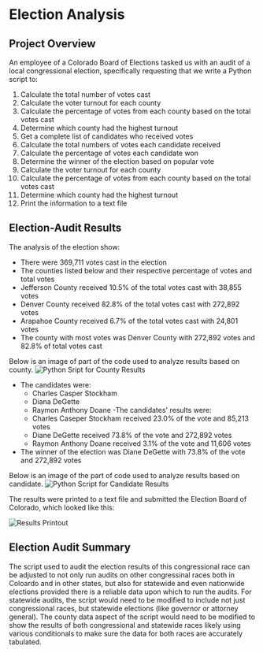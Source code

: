 # Election Analysis
## Project Overview
An employee of a Colorado Board of Elections tasked us with an audit of a local congressional election, specifically requesting that we write a Python script to:
1.	Calculate the total number of votes cast
2.	Calculate the voter turnout for each county
3.	Calculate the percentage of votes from each county based on the total votes cast
4.	Determine which county had the highest turnout
5.	Get a complete list of candidates who received votes
6.	Calculate the total numbers of votes each candidate received
7.	Calculate the percentage of votes each candidate won
8.	Determine the winner of the election based on popular vote
9.	Calculate the voter turnout for each county
10.	Calculate the percentage of votes from each county based on the total votes cast
11.	Determine which county had the highest turnout
12.	Print the information to a text file
 
 ## Election-Audit Results
 The analysis of the election show:
  - There were 369,711 votes cast in the election
  - The counties listed below and their respective percentage of votes and total votes
   - Jefferson County received 10.5% of the total votes cast with 38,855 votes
   - Denver County received 82.8% of the total votes cast with 272,892 votes
   - Arapahoe County received 6.7% of the total votes cast with 24,801 votes
  - The county with most votes was Denver County with 272,892 votes and 82.8% of total votes cast
  
  Below is an image of part of the code used to analyze results based on county.
  ![Python Sript for County Results](https://user-images.githubusercontent.com/101822948/167261288-4b13f069-6d9e-4d51-8b72-8931ad6fffa5.png)
  
  - The candidates were:
    - Charles Casper Stockham
    - Diana DeGette
    - Raymon Anthony Doane
  -The candidates' results were:
    - Charles Caseper Stockham received 23.0% of the vote and 85,213 votes
    - Diane DeGette received 73.8% of the vote and 272,892 votes
    - Raymon Anthony Doane received 3.1% of the vote and 11,606 votes
  - The winner of the election was Diane DeGette with 73.8% of the vote and 272,892 votes
 
 Below is an image of the part of code used to analyze results based on candidate.
 ![Python Script for Candidate Results](https://user-images.githubusercontent.com/101822948/167261290-02d3835d-604d-4f64-a592-86b63b681355.png)
 
The results were printed to a text file and submitted the Election Board of Colorado, which looked like this:

![Results Printout](https://user-images.githubusercontent.com/101822948/167261286-884d408c-c2d4-408d-9102-189d34d9e0b5.png)
 

## Election Audit Summary
The script used to audit the election results of this congressional race can be adjusted to not only run audits on other congressinal races both in Coloardo and in other states, but also for statewide and even nationwide elections provided there is a reliable data upon which to run the audits. For statewide audits, the script would need to be modified to include not just congressional races, but statewide elections (like governor or attorney general). The county data aspect of the script would need to be modified to show the results of both congressional and statewide races likely using various conditionals to make sure the data for both races are accurately tabulated. 
    
     



